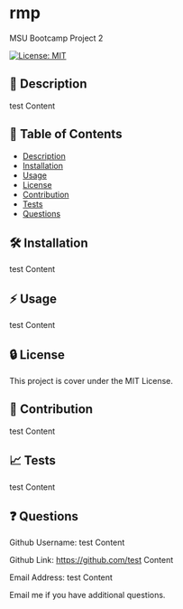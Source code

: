 # rmp
MSU Bootcamp Project 2

[![License: MIT](https://img.shields.io/badge/License-MIT-yellow.svg)](https://opensource.org/licenses/MIT)

## :blue_book: Description

test Content

## :bookmark_tabs: Table of Contents

- [Description](#description)
- [Installation](#installation)
- [Usage](#usage)
- [License](#license)
- [Contribution](#contribution)
- [Tests](#tests)
- [Questions](#questions)

## :hammer_and_wrench: Installation
test Content

## :zap: Usage
test Content

## :lock: License

This project is cover under the MIT License.

## :handshake: Contribution
test Content

## :chart_with_upwards_trend: Tests
test Content

## :question: Questions
Github Username: test Content

Github Link: https://github.com/test Content

Email Address: test Content

Email me if you have additional questions.
